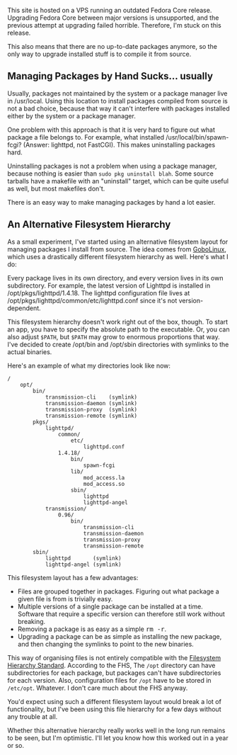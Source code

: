 This site is hosted on a VPS running an outdated Fedora Core release. Upgrading Fedora Core between major versions is unsupported, and the previous attempt at upgrading failed horrible. Therefore, I'm stuck on this release.

This also means that there are no up-to-date packages anymore, so the only way to upgrade installed stuff is to compile it from source.

## Managing Packages by Hand Sucks… usually

Usually, packages not maintained by the system or a package manager live in <span class="path">/usr/local</span>. Using this location to install packages compiled from source is not a bad choice, because that way it can't interfere with packages installed either by the system or a package manager.

One problem with this approach is that it is very hard to figure out what package a file belongs to. For example, what installed <span class="path">/usr/local/bin/spawn-fcgi</span>? (Answer: lighttpd, not FastCGI). This makes uninstalling packages hard.

Uninstalling packages is not a problem when using a package manager, because nothing is easier than `sudo pkg uninstall blah`. Some source tarballs have a makefile with an "uninstall" target, which can be quite useful as well, but most makefiles don't.

There is an easy way to make managing packages by hand a lot easier.

## An Alternative Filesystem Hierarchy

As a small experiment, I've started using an alternative filesystem layout for managing packages I install from source. The idea comes from [GoboLinux](http://www.gobolinux.org/), which uses a drastically different filesystem hierarchy as well. Here's what I do:

Every package lives in its own directory, and every version lives in its own subdirectory. For example, the latest version of Lighttpd is installed in <span class="path">/opt/pkgs/lighttpd/1.4.18</span>. The lighttpd configuration file lives at <span class="path">/opt/pkgs/lighttpd/common/etc/lighttpd.conf</span> since it's not version-dependent.

This filesystem hierarchy doesn't work right out of the box, though. To start an app, you have to specify the absolute path to the executable. Or, you can also adjust `$PATH`, but `$PATH` may grow to enormous proportions that way. I've decided to create <span class="path">/opt/bin</span> and <span class="path">/opt/sbin</span> directories with symlinks to the actual binaries.

Here's an example of what my directories look like now:

    /
        opt/
            bin/
                transmission-cli    (symlink)
                transmission-daemon (symlink)
                transmission-proxy  (symlink)
                transmission-remote (symlink)
            pkgs/
                lighttpd/
                    common/
                        etc/
                            lighttpd.conf
                    1.4.18/
                        bin/
                            spawn-fcgi
                        lib/
                            mod_access.la
                            mod_access.so
                        sbin/
                            lighttpd
                            lighttpd-angel
                transmission/
                    0.96/
                        bin/
                            transmission-cli
                            transmission-daemon
                            transmission-proxy
                            transmission-remote
            sbin/
                lighttpd       (symlink)
                lighttpd-angel (symlink)

This filesystem layout has a few advantages:

<ul class="sentences">
    <li>Files are grouped together in packages. Figuring out what package a given file is from is trivially easy.</li>
    <li>Multiple versions of a single package can be installed at a time. Software that require a specific version can therefore still work without breaking.</li>
    <li>Removing a package is as easy as a simple <kbd>rm -r</kbd>.</li>
    <li>Upgrading a package can be as simple as installing the new package, and then changing the symlinks to point to the new binaries.</li>
</ul>

This way of organising files is not entirely compatible with the [Filesystem Hierarchy Standard](http://www.pathname.com/fhs/). According to the FHS, The `/opt` directory can have subdirectories for each package, but packages can't have subdirectories for each version. Also, configuration files for `/opt` have to be stored in `/etc/opt`. Whatever. I don't care much about the FHS anyway.

You'd expect using such a different filesystem layout would break a lot of functionality, but I've been using this file hierarchy for a few days without any trouble at all.

Whether this alternative hierarchy really works well in the long run remains to be seen, but I'm optimistic. I'll let you know how this worked out in a year or so.
